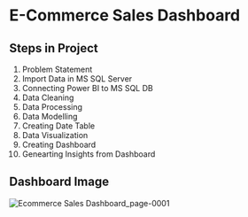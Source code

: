 # E-Commerce Sales Dashboard 

## Steps in Project 

1.  Problem Statement 
2.  Import Data in MS SQL Server 
3.  Connecting Power BI to MS SQL DB 
4.  Data Cleaning 
5.  Data Processing 
6.  Data Modelling 
7.  Creating Date Table 
8.  Data Visualization 
9.  Creating Dashboard 
10. Genearting Insights from Dashboard

## Dashboard Image 


![Ecommerce Sales Dashboard_page-0001](https://github.com/Santhosh-1801/E-Commerce-Sales-Dashboard/assets/74703503/b390e80c-19f7-4730-80b7-793fed5d507e)
